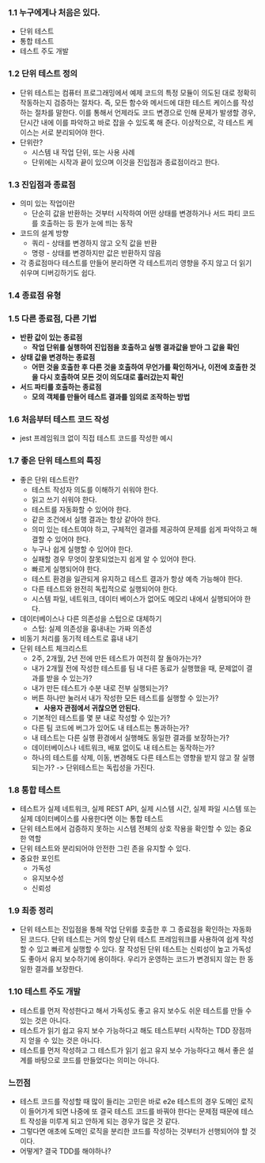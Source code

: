 ### 1.1 누구에게나 처음은 있다.

- 단위 테스트
- 통합 테스트
- 테스트 주도 개발

### 1.2 단위 테스트 정의

- 단위 테스트는 컴퓨터 프로그래밍에서 예제 코드의 특정 모듈이 의도된 대로 정확히 작동하는지 검증하는 절차다. 즉, 모든 함수와 메서드에 대한 테스트 케이스를 작성하는 절차를 말한다. 이를 통해서 언제라도 코드 변경으로 인해 문제가 발생할 경우, 단시간 내에 이를 파악하고 바로 잡을 수 있도록 해 준다. 이상적으로, 각 테스트 케이스는 서로 분리되어야 한다.
- 단위란?
  - 시스템 내 작업 단위, 또는 사용 사례
  - 단위에는 시작과 끝이 있으며 이것을 진입점과 종료점이라고 한다.

### 1.3 진입점과 종료점

- 의미 있는 작업이란
  - 단순히 값을 반환하는 것부터 시작하여 어떤 상태를 변경하거나 서드 파티 코드를 호출하는 등 뭔가 눈에 띄는 동작
- 코드의 설계 방향
  - 쿼리 - 상태를 변경하지 않고 오직 값을 반환
  - 명령 - 상태를 변경하지만 값은 반환하지 않음
- 각 종료점마다 테스트를 만들어 분리하면 각 테스트끼리 영향을 주지 않고 더 읽기 쉬우며 디버깅하기도 쉽다.

### 1.4 종료점 유형

### 1.5 다른 종료점, 다른 기법

- **반환 값이 있는 종료점**
  - **작업 단위를 실행하여 진입점을 호출하고 실행 결과값을 받아 그 값을 확인**
- **상태 값을 변경하는 종료점**
  - **어떤 것을 호출한 후 다른 것을 호출하여 무언가를 확인하거나, 이전에 호출한 것을 다시 호출하여 모든 것이 의도대로 흘러갔는지 확인**
- **서드 파티를 호출하는 종료점**
  - **모의 객체를 만들어 테스트 결과를 임의로 조작하는 방법**

### 1.6 처음부터 테스트 코드 작성

- jest 프레임워크 없이 직접 테스트 코드를 작성한 예시

### 1.7 좋은 단위 테스트의 특징

- 좋은 단위 테스트란?
  - 테스트 작성자 의도를 이해하기 쉬워야 한다.
  - 읽고 쓰기 쉬워야 한다.
  - 테스트를 자동화할 수 있어야 한다.
  - 같은 조건에서 실행 결과는 항상 같아야 한다.
  - 의미 있는 테스트여야 하고, 구체적인 결과를 제공하여 문제를 쉽게 파악하고 해결할 수 있어야 한다.
  - 누구나 쉽게 실행할 수 있어야 한다.
  - 실패할 경우 무엇이 잘못되었는지 쉽게 알 수 있어야 한다.
  - 빠르게 실행되어야 한다.
  - 테스트 환경을 일관되게 유지하고 테스트 결과가 항상 예측 가능해야 한다.
  - 다른 테스트와 완전히 독립적으로 실행되어야 한다.
  - 시스템 파일, 네트워크, 데이터 베이스가 없어도 메모리 내에서 실행되어야 한다.
- 데이터베이스나 다른 의존성을 스텁으로 대체하기
  - 스텁: 실제 의존성을 흉내내는 가짜 의존성
- 비동기 처리를 동기적 테스트로 흉내 내기
- 단위 테스트 체크리스트
  - 2주, 2개월, 2년 전에 만든 테스트가 여전히 잘 돌아가는가?
  - 내가 2개월 전에 작성한 테스트를 팀 내 다른 동료가 실행했을 때, 문제없이 결과를 받을 수 있는가?
  - 내가 만든 테스트가 수분 내로 전부 실행되는가?
  - 버튼 하나만 눌러서 내가 작성한 모든 테스트를 실행할 수 있는가?
    - **사용자 관점에서 귀찮으면 안된다.**
  - 기본적인 테스트를 몇 분 내로 작성할 수 있는가?
  - 다른 팀 코드에 버그가 있어도 내 테스트는 통과하는가?
  - 내 테스트는 다른 실행 환경에서 실행해도 동일한 결과를 보장하는가?
  - 데이터베이스나 네트워크, 배포 없이도 내 테스트는 동작하는가?
  - 하나의 테스트를 삭제, 이동, 변경해도 다른 테스트는 영향을 받지 않고 잘 실행되는가?
    -> 단위테스트는 독립성을 가진다.

### 1.8 통합 테스트

- 테스트가 실제 네트워크, 실제 REST API, 실제 시스템 시간, 실제 파일 시스템 또는 실제 데이터베이스를 사용한다면 이는 통합 테스트
- 단위 테스트에서 검증하지 못하는 시스템 전체의 상호 작용을 확인할 수 있는 중요한 역할
- 단위 테스트와 분리되어야 안전한 그린 존을 유지할 수 있다.
- 중요한 포인트
  - 가독성
  - 유지보수성
  - 신뢰성

### 1.9 최종 정리

- 단위 테스트는 진입점을 통해 작업 단위를 호출한 후 그 종료점을 확인하는 자동화된 코드다. 단위 테스트는 거의 항상 단위 테스트 프레임워크를 사용하여 쉽게 작성할 수 있고 빠르게 실행할 수 있다. 잘 작성된 단위 테스트는 신뢰성이 높고 가독성도 좋아서 유지 보수하기에 용이하다. 우리가 운영하는 코드가 변경되지 않는 한 동일한 결과를 보장한다.

### 1.10 테스트 주도 개발

- 테스트를 먼저 작성한다고 해서 가독성도 좋고 유지 보수도 쉬운 테스트를 만들 수 있는 것은 아니다.
- 테스트가 읽기 쉽고 유지 보수 가능하다고 해도 테스트부터 시작하는 TDD 장점까지 얻을 수 있는 것은 아니다.
- 테스트를 먼저 작성하고 그 테스트가 읽기 쉽고 유지 보수 가능하다고 해서 좋은 설계를 바탕으로 코드를 만들었다는 의미는 아니다.

### 느낀점

- 테스트 코드를 작성할 때 많이 들리는 고민은 바로 e2e 테스트의 경우 도메인 로직이 들어가게 되면 나중에 또 결국 테스트 코드를 바꿔야 한다는 문제점 때문에 테스트 작성을 미루게 되고 안하게 되는 경우가 많은 것 같다.
- 그렇다면 애초에 도메인 로직을 분리한 코드를 작성하는 것부터가 선행되어야 할 것이다.
- 어떻게? 결국 TDD를 해야하나?
